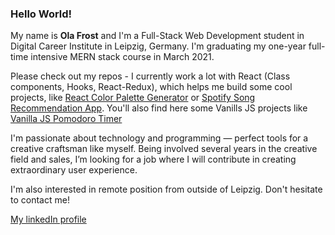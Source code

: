### Hello World!

My name is **Ola Frost** and I'm a Full-Stack Web Development student in Digital
Career Institute in Leipzig, Germany. I'm graduating my one-year full-time
intensive MERN stack course in March 2021.

Please check out my repos - I currently work a lot with React (Class components, Hooks, React-Redux), which helps me build some cool projects, like [React Color Palette Generator](https://github.com/OlaFro/React-color-palette-generator) or [Spotify Song Recommendation App](https://github.com/OlaFro/SpotifyAPI). You'll also find here some Vanills JS projects like [Vanilla JS Pomodoro Timer](https://github.com/OlaFro/Pomodoro-Timer)

I'm passionate about technology and programming — perfect tools for a creative
craftsman like myself. Being involved several years in the creative field
and sales, I’m looking for a job where I will contribute in creating
extraordinary user experience.

I'm also interested in remote position from outside of Leipzig. Don't hesitate
to contact me!

[My linkedIn profile](www.linkedin.com/in/ola-frost)

